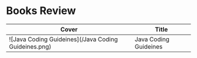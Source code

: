 # Books Review

| Cover | Title |
| --- | --- |
| ![Java Coding Guideines](/Java Coding Guideines.png) | Java Coding Guideines |
